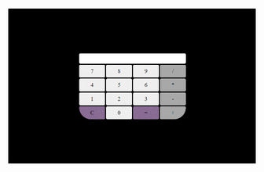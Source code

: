 ![alt text](https://github.com/pedrocorrea2002/calculadora-html/blob/main/calculadora.gif?raw=true)
